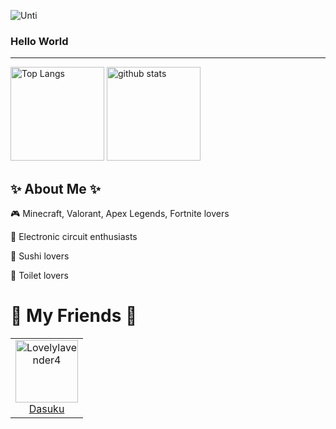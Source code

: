 
![Unti](https://cdn.discordapp.com/attachments/1234110543334211595/1234110721642467358/Hiroki_Debug.png?ex=662f8aac&is=662e392c&hm=746c5fb57459a4a384fac5a1f3e0a2239cb38a1cf1f0beb2626cdfa8ebb752b1&)

### Hello World
---

<p align="left"> 
  <img alt="Top Langs" height="150px" src="https://github-readme-stats.vercel.app/api/top-langs/?username=HirokiDebug&theme=dracula&layout=compact&show_icons=true" />
  <img alt="github stats" height="150px" src="https://github-readme-stats.vercel.app/api?username=HirokiDebug&theme=dracula&show_icons=ture" />
</p>



## ✨ About Me ✨
 🎮 Minecraft, Valorant, Apex Legends, Fortnite lovers
 
 🧩 Electronic circuit enthusiasts

 🍣 Sushi lovers

 🚽 Toilet lovers


# 💩 My Friends 💩
 
<table>
<tr>
 <td align="center">
   <a href="https://github.com/DasukuXD343">
     <img src="https://avatars.githubusercontent.com/u/133373697" width="100px;" alt="Lovelylavender4"/>
   </a>
   <br />
   <a href="https://github.com/DasukuXD343">Dasuku</a> 
 </td> 
</tr>  
</table>

 


<!--
**HirokiDebug/HirokiDebug** is a ✨ _special_ ✨ repository because its `README.md` (this file) appears on your GitHub profile.

Here are some ideas to get you started:

- 🔭 I’m currently working on ...
- 🌱 I’m currently learning ...
- 👯 I’m looking to collaborate on ...
- 🤔 I’m looking for help with ...
- 💬 Ask me about ...
- 📫 How to reach me: ...
- 😄 Pronouns: ...
- ⚡ Fun fact: ...
-->
